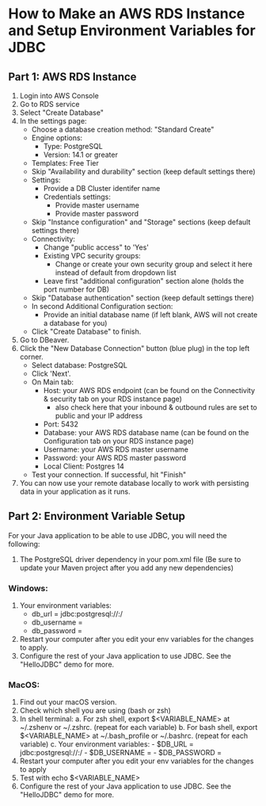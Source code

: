 # How to Make an AWS RDS Instance and Setup Environment Variables for JDBC
## Part 1: AWS RDS Instance
1. Login into AWS Console
2. Go to RDS service
3. Select "Create Database"
4. In the settings page:
    - Choose a database creation method: "Standard Create"
    - Engine options:
        - Type: PostgreSQL
        - Version: 14.1 or greater
    - Templates: Free Tier
    - Skip "Availability and durability" section (keep default settings there)
    - Settings: 
        - Provide a DB Cluster identifer name
        - Credentials settings:
            - Provide master username
            - Provide master password
    - Skip "Instance configuration" and "Storage" sections (keep default settings there)
    - Connectivity:
        - Change "public access" to 'Yes'
        - Existing VPC security groups:
            - Change or create your own security group and select it here instead of default from dropdown list
        - Leave first "additional configuration" section alone (holds the port number for DB)
    - Skip "Database authentication" section (keep default settings there)
    - In second Additional Configuration section:
        - Provide an initial database name (if left blank, AWS will not create a database for you)
    - Click "Create Database" to finish.
5. Go to DBeaver.
6. Click the "New Database Connection" button (blue plug) in the top left corner.
    - Select database: PostgreSQL
    - Click 'Next'.
    - On Main tab:
        - Host: your AWS RDS endpoint (can be found on the Connectivity & security tab on your RDS instance page)
            - also check here that your inbound & outbound rules are set to public and your IP address
        - Port: 5432
        - Database: your AWS RDS database name (can be found on the Configuration tab on your RDS instance page)
        - Username: your AWS RDS master username
        - Password: your AWS RDS master password
        - Local Client: Postgres 14
    - Test your connection. If successful, hit "Finish"
7. You can now use your remote database locally to work with persisting data in your application as it runs.

## Part 2: Environment Variable Setup
For your Java application to be able to use JDBC, you will need the following:
1. The PostgreSQL driver dependency in your pom.xml file (Be sure to update your Maven project after you add any new dependencies)

### Windows:
1. Your environment variables:
    - db_url = jdbc:postgresql://<aws-endpoint>:<port>/<database-name>
    - db_username = <your-aws-master-username>
    - db_password = <your-aws-master-password>
2. Restart your computer after you edit your env variables for the changes to apply.
2. Configure the rest of your Java application to use JDBC. See the "HelloJDBC" demo for more.

### MacOS:
1. Find out your macOS version.
2. Check which shell you are using (bash or zsh)
3. In shell terminal:
    a. For zsh shell, export $<VARIABLE_NAME> at ~/.zshenv or ~/.zshrc. (repeat for each variable)
    b. For bash shell, export $<VARIABLE_NAME> at ~/.bash_profile or ~/.bashrc. (repeat for each variable)
    c. Your environment variables:
        - $DB_URL = jdbc:postgresql://<aws-endpoint>:<port>/<database-name>
        - $DB_USERNAME = <your-aws-master-username>
        - $DB_PASSWORD = <your-aws-master-password>
4. Restart your computer after you edit your env variables for the changes to apply
5. Test with echo $<VARIABLE_NAME>
6. Configure the rest of your Java application to use JDBC. See the "HelloJDBC" demo for more.